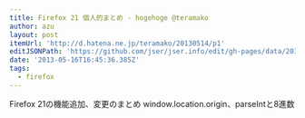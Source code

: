 ```yaml
---
title: Firefox 21 個人的まとめ - hogehoge @teramako
author: azu
layout: post
itemUrl: 'http://d.hatena.ne.jp/teramako/20130514/p1'
editJSONPath: 'https://github.com/jser/jser.info/edit/gh-pages/data/2013/05/index.json'
date: '2013-05-16T16:45:36.385Z'
tags:
  - firefox
---
```

Firefox 21の機能追加、変更のまとめ
window.location.origin、parseIntと8進数
